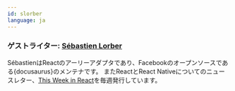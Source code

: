 ```yaml
---
id: slorber
language: ja
---
```


### ゲストライター: [Sébastien Lorber](https://sebastienlorber.com)

SébastienはReactのアーリーアダプタであり、Facebookのオープンソースである{docusaurus}のメンテナです。
またReactとReact Nativeについてのニュースレター、[This Week in React](https://thisweekinreact.com/)を毎週発行しています。
